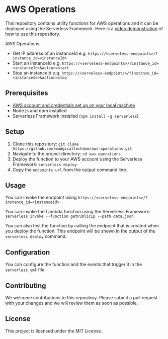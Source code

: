 AWS Operations
=======================================

This repository contains utility functions for AWS operations and it can be deployed using the Serverless Framework. Here is a [video demonstration](https://shorthillstech-my.sharepoint.com/:v:/p/kapil_jain/EX3JMNATCU1DvlyRIVYveHABgnVZ9nhWVKP0Z3zrcgnzWg?e=XpA4BN) of how to use this repository.

AWS Operations:
*   Get IP address of an instanceId e.g. `https://<serveless-endpoints>/?instance_id=<instanceId>`
*   Start an instanceId e.g. `https://<serveless-endpoints>/?instance_id=<instanceId>&action=start`
*   Stop an instanceId e.g. `https://<serveless-endpoints>/?instance_id=<instanceId>&action=stop`

Prerequisites
-------------

*   [AWS account and credentials set up on your local machine](https://www.serverless.com/framework/docs/providers/aws/guide/credentials/)
*   Node.js and npm installed
*   Serverless Framework installed (`npm install -g serverless`)

Setup
-----

1.  Clone this repository: `git clone https://github.com/madgicaltechdom/aws-operations.git`
2.  Navigate to the project directory: `cd aws-operations`
3.  Deploy the function to your AWS account using the Serverless Framework: `serverless deploy`
4. Copy the `endpoints url` from the output command line.

Usage
-----
You can invoke the endpoint using `https://<serveless-endpoints>/?instance_id=<instanceId>`

You can invoke the Lambda function using the Serverless Framework: `serverless invoke --function getPublicIp --path data.json`

You can also test the function by calling the endpoint that is created when you deploy the function. This endpoint will be shown in the output of the `serverless deploy` command.

Configuration
-------------

You can configure the function and the events that trigger it in the `serverless.yml` file.

Contributing
------------

We welcome contributions to this repository. Please submit a pull request with your changes and we will review them as soon as possible.

License
-------

This project is licensed under the MIT License.
